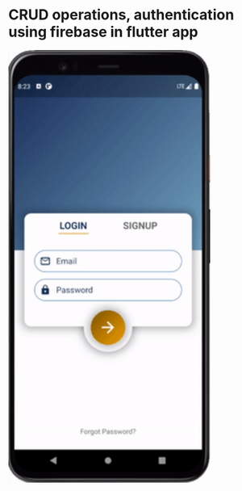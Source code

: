 # CRUD operations, authentication using firebase in flutter app
<img src="https://github.com/AEZakmee/login_screen_flutter_crud/blob/master/screenshots/signupscreen.gif" width=400 align=center>
